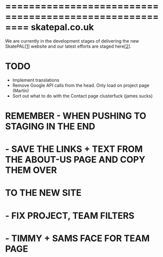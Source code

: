 ========================================================
skatepal.co.uk
========================================================
We are currently in the development stages of delivering the new SkatePAL[[1]] website
and our latest efforts are staged here[[2]].

TODO
====
  - Implement translations
  - Remove Google API calls from the head. Only load on project page (Martin)
  - Sort out what to do with the Contact page clusterfuck (james sucks)

# REMEMBER - WHEN PUSHING TO STAGING IN THE END
#   - SAVE THE LINKS + TEXT FROM THE ABOUT-US PAGE AND COPY THEM OVER
#     TO THE NEW SITE
#   - FIX PROJECT, TEAM FILTERS
#   - TIMMY + SAMS FACE FOR TEAM PAGE


[1]: https://www.skatepal.co.uk
[2]: http://skatepal-app.herokuapp.com/

